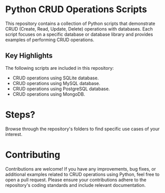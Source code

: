 # Python CRUD Operations Scripts
This repository contains a collection of Python scripts that demonstrate CRUD (Create, Read, Update, Delete) operations with databases. Each script focuses on a specific database or database library and provides examples of performing CRUD operations.

## Key Highlights
The following scripts are included in this repository:

- CRUD operations using SQLite database.
- CRUD operations using MySQL database.
- CRUD operations using PostgreSQL database.
- CRUD operations using MongoDB.

# Steps?
Browse through the repository's folders to find specific use cases of your interest.

# Contributing
Contributions are welcome! If you have any improvements, bug fixes, or additional examples related to CRUD operations using Python, feel free to open a pull request. Please ensure your contributions adhere to the repository's coding standards and include relevant documentation.


